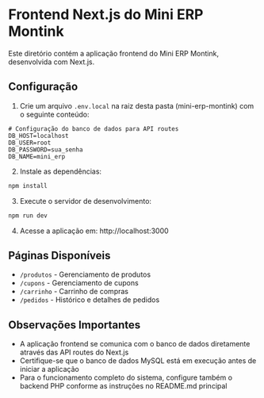 # Frontend Next.js do Mini ERP Montink

Este diretório contém a aplicação frontend do Mini ERP Montink, desenvolvida com Next.js.

## Configuração

1. Crie um arquivo `.env.local` na raiz desta pasta (mini-erp-montink) com o seguinte conteúdo:

```
# Configuração do banco de dados para API routes
DB_HOST=localhost
DB_USER=root
DB_PASSWORD=sua_senha
DB_NAME=mini_erp
```

2. Instale as dependências:

```bash
npm install
```

3. Execute o servidor de desenvolvimento:

```bash
npm run dev
```

4. Acesse a aplicação em: http://localhost:3000

## Páginas Disponíveis

- `/produtos` - Gerenciamento de produtos
- `/cupons` - Gerenciamento de cupons
- `/carrinho` - Carrinho de compras
- `/pedidos` - Histórico e detalhes de pedidos

## Observações Importantes

- A aplicação frontend se comunica com o banco de dados diretamente através das API routes do Next.js
- Certifique-se que o banco de dados MySQL está em execução antes de iniciar a aplicação
- Para o funcionamento completo do sistema, configure também o backend PHP conforme as instruções no README.md principal
